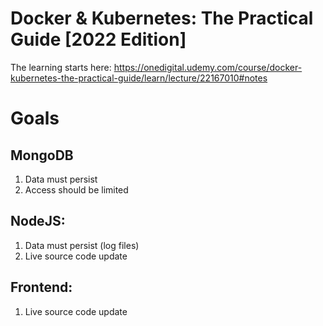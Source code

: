 # Docker & Kubernetes: The Practical Guide [2022 Edition]
The learning starts here:
https://onedigital.udemy.com/course/docker-kubernetes-the-practical-guide/learn/lecture/22167010#notes

# Goals
## MongoDB
1. Data must persist
2. Access should be limited

## NodeJS:
1. Data must persist (log files)
2. Live source code update

## Frontend:
1. Live source code update

